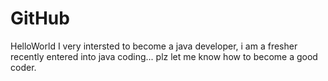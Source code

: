 # GitHub
HelloWorld
I very intersted to become a java developer, i am a fresher recently entered into java coding...
plz let me know how to become a good coder.
